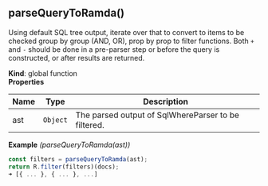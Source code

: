 <a name="parseQueryToRamda"></a>

## parseQueryToRamda()
Using default SQL tree output, iterate over that to convert to items to be checked group by group (AND, OR), prop by prop to filter functions.
Both `+` and `-` should be done in a pre-parser step or before the query is constructed, or after results are returned.

**Kind**: global function  
**Properties**

| Name | Type | Description |
| --- | --- | --- |
| ast | <code>Object</code> | The parsed output of SqlWhereParser to be filtered. |

**Example** *(parseQueryToRamda(ast))*  
```js
const filters = parseQueryToRamda(ast);
return R.filter(filters)(docs);
➜ [{ ... }, { ... }, ...]
```
